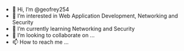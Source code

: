 - 👋 Hi, I’m @geofrey254
- 👀 I’m interested in Web Application Development, Networking and Security
- 🌱 I’m currently learning Networking and Security
- 💞️ I’m looking to collaborate on ...
- 📫 How to reach me ...

<!---
geofrey254/geofrey254 is a ✨ special ✨ repository because its `README.md` (this file) appears on your GitHub profile.
You can click the Preview link to take a look at your changes.
--->

